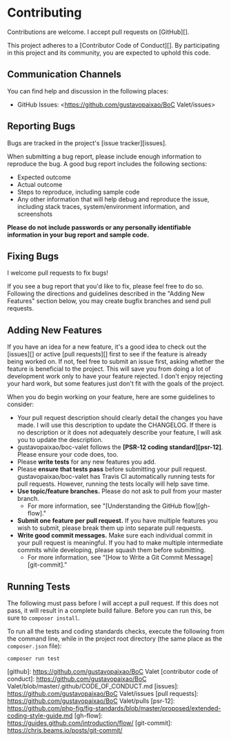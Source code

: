 # Contributing

Contributions are welcome. I accept pull requests on [GitHub][].

This project adheres to a [Contributor Code of Conduct][]. By participating in
this project and its community, you are expected to uphold this code.


## Communication Channels

You can find help and discussion in the following places:

* GitHub Issues: <https://github.com/gustavopaixao/BoC Valet/issues>


## Reporting Bugs

Bugs are tracked in the project's [issue tracker][issues].

When submitting a bug report, please include enough information to reproduce the
bug. A good bug report includes the following sections:

* Expected outcome
* Actual outcome
* Steps to reproduce, including sample code
* Any other information that will help debug and reproduce the issue, including
  stack traces, system/environment information, and screenshots

**Please do not include passwords or any personally identifiable information in
your bug report and sample code.**


## Fixing Bugs

I welcome pull requests to fix bugs!

If you see a bug report that you'd like to fix, please feel free to do so.
Following the directions and guidelines described in the "Adding New Features"
section below, you may create bugfix branches and send pull requests.


## Adding New Features

If you have an idea for a new feature, it's a good idea to check out the
[issues][] or active [pull requests][] first to see if the feature is already
being worked on. If not, feel free to submit an issue first, asking whether the
feature is beneficial to the project. This will save you from doing a lot of
development work only to have your feature rejected. I don't enjoy rejecting
your hard work, but some features just don't fit with the goals of the project.

When you do begin working on your feature, here are some guidelines to consider:

* Your pull request description should clearly detail the changes you have made.
  I will use this description to update the CHANGELOG. If there is no
  description or it does not adequately describe your feature, I will ask you
  to update the description.
* gustavopaixao/boc-valet follows the **[PSR-12 coding standard][psr-12]**. Please
  ensure your code does, too.
* Please **write tests** for any new features you add.
* Please **ensure that tests pass** before submitting your pull request.
  gustavopaixao/boc-valet has Travis CI automatically running tests for pull requests.
  However, running the tests locally will help save time.
* **Use topic/feature branches.** Please do not ask to pull from your master
  branch.
  * For more information, see "[Understanding the GitHub flow][gh-flow]."
* **Submit one feature per pull request.** If you have multiple features you
  wish to submit, please break them up into separate pull requests.
* **Write good commit messages.** Make sure each individual commit in your pull
  request is meaningful. If you had to make multiple intermediate commits while
  developing, please squash them before submitting.
  * For more information, see "[How to Write a Git Commit Message][git-commit]."


## Running Tests

The following must pass before I will accept a pull request. If this does not
pass, it will result in a complete build failure. Before you can run this, be
sure to `composer install`.

To run all the tests and coding standards checks, execute the following from the
command line, while in the project root directory (the same place as the
`composer.json` file):

```
composer run test
```


[github]: https://github.com/gustavopaixao/BoC Valet
[contributor code of conduct]: https://github.com/gustavopaixao/BoC Valet/blob/master/.github/CODE_OF_CONDUCT.md
[issues]: https://github.com/gustavopaixao/BoC Valet/issues
[pull requests]: https://github.com/gustavopaixao/BoC Valet/pulls
[psr-12]: https://github.com/php-fig/fig-standards/blob/master/proposed/extended-coding-style-guide.md
[gh-flow]: https://guides.github.com/introduction/flow/
[git-commit]: https://chris.beams.io/posts/git-commit/
